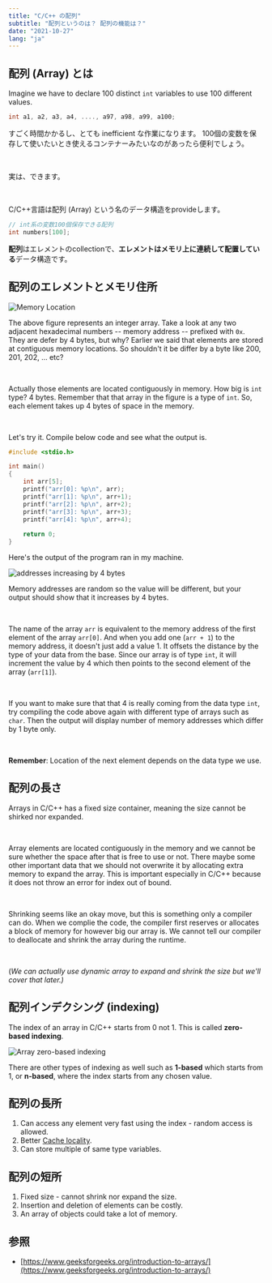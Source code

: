 ```yaml
---
title: "C/C++ の配列"
subtitle: "配列というのは？ 配列の機能は？"
date: "2021-10-27"
lang: "ja"
---
```


## 配列 (Array) とは

Imagine we have to declare 100 distinct `int` variables to use 100 different values.

```cpp
int a1, a2, a3, a4, ...., a97, a98, a99, a100; 
```

すごく時間かかるし、とても inefficient な作業になります。
100個の変数を保存して使いたいとき使えるコンテナーみたいなのがあったら便利でしょう。

<br>

実は、できます。

<br>

C/C++言語は配列 (Array) という名のデータ構造をprovideします。

```cpp
// int系の変数100個保存できる配列
int numbers[100];
```

**配列**はエレメントのcollectionで、**エレメントはメモリ上に連続して配置している**データ構造です。


## 配列のエレメントとメモリ住所

![Memory Location](/img/in-post/ds-algo/array/20211024-memory-location.svg)

The above figure represents an integer array. Take a look at any two adjacent hexadecimal numbers -- memory address -- prefixed with `0x`. They are defer by 4 bytes, but why? Earlier we said that elements are stored at contiguous memory locations. So shouldn't it be differ by a byte like 200, 201, 202, ... etc?

<br>

Actually those elements are located contiguously in memory. How big is `int` type? 4 bytes.
Remember that that array in the figure is a type of `int`. So, each element takes up 4 bytes of space in the memory.

<br>

Let's try it. Compile below code and see what the output is.

```c
#include <stdio.h>

int main()
{
    int arr[5];
    printf("arr[0]: %p\n", arr);
    printf("arr[1]: %p\n", arr+1);
    printf("arr[2]: %p\n", arr+2);
    printf("arr[3]: %p\n", arr+3);
    printf("arr[4]: %p\n", arr+4);
    
    return 0;
}
```
Here's the output of the program ran in my machine.

![addresses increasing by 4 bytes](/img/in-post/ds-algo/array/20211024-int-array-memory.png)

Memory addresses are random so the value will be different, but your output should show that it increases by 4 bytes.

<br>

The name of the array `arr` is equivalent to the memory address of the first element of the array `arr[0]`. And when you add one (`arr + 1`) to the memory address, it doesn't just add a value 1. It offsets the distance by the type of your data from the base. Since our array is of type `int`, it will increment the value by 4 which then points to the second element of the array (`arr[1]`).

<br>

If you want to make sure that that 4 is really coming from the data type `int`, try compiling the code above again with different type of arrays such as `char`. Then the output will display number of memory addresses which differ by 1 byte only.

<br>

**Remember**: Location of the next element depends on the data type we use.

## 配列の長さ

Arrays in C/C++ has a fixed size container, meaning the size cannot be shirked nor expanded.

<br>

Array elements are located contiguously in the memory and we cannot be sure whether the space after that is free to use or not. There maybe some other important data that we should not overwrite it by allocating extra memory to expand the array. This is important especially in C/C++ because it does not throw an error for index out of bound.

<br>

Shrinking seems like an okay move, but this is something only a compiler can do. When we complie the code, the compiler first reserves or allocates a block of memory for however big our array is. We cannot tell our compiler to deallocate and shrink the array during the runtime.

<br>

(*We can actually use dynamic array to expand and shrink the size but we'll cover that later.)*

## 配列インデクシング (indexing)

The index of an array in C/C++ starts from 0 not 1. This is called **zero-based indexing**. 

![Array zero-based indexing](/img/in-post/ds-algo/array/20211024-array-indexing.svg)

There are other types of indexing as well such as **1-based** which starts from 1, or **n-based**, where the index starts from any chosen value.

## 配列の長所

1. Can access any element very fast using the index - random access is allowed.
2. Better [Cache locality](https://en.wikipedia.org/wiki/Locality_of_reference).
3. Can store multiple of same type variables.

## 配列の短所

1. Fixed size - cannot shrink nor expand the size.
2. Insertion and deletion of elements can be costly.
3. An array of objects could take a lot of memory.

## 参照
- [https://www.geeksforgeeks.org/introduction-to-arrays/](https://www.geeksforgeeks.org/introduction-to-arrays/)